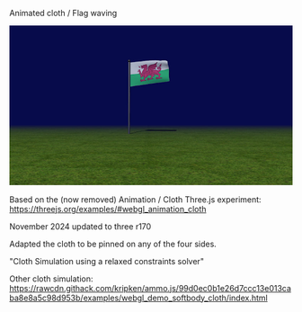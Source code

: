 

Animated cloth / Flag waving

![enter image description here](https://github.com/kellycode/flag-waving/raw/main/public_img.jpg)

Based on the (now removed) Animation / Cloth Three.js experiment:
https://threejs.org/examples/#webgl_animation_cloth

November 2024 updated to three r170

Adapted the cloth to be pinned on any of the four sides.

"Cloth Simulation using a relaxed constraints solver"

Other cloth simulation:
https://rawcdn.githack.com/kripken/ammo.js/99d0ec0b1e26d7ccc13e013caba8e8a5c98d953b/examples/webgl_demo_softbody_cloth/index.html
